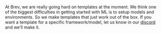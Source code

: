 At Brev, we are really going hard on templates at the moment. We think one of the biggest difficulties in getting started with ML is to setup models and environments. So we make templates that just work out of the box. If you want a template for a specific framework/model, let us know in our [discord](https://discord.gg/NVDyv7TUgJ) and we’ll make it.
